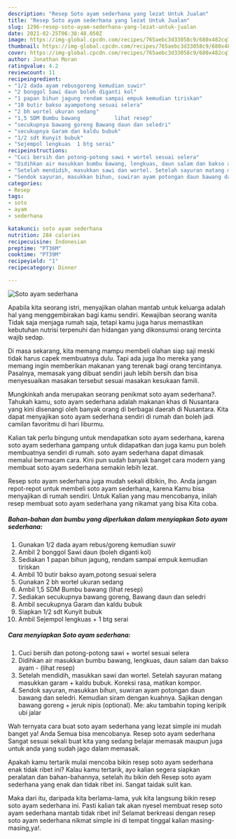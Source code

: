 ```yaml
---
description: "Resep Soto ayam sederhana yang lezat Untuk Jualan"
title: "Resep Soto ayam sederhana yang lezat Untuk Jualan"
slug: 1296-resep-soto-ayam-sederhana-yang-lezat-untuk-jualan
date: 2021-02-25T06:38:48.050Z
image: https://img-global.cpcdn.com/recipes/765aebc3d33058c9/680x482cq70/soto-ayam-sederhana-foto-resep-utama.jpg
thumbnail: https://img-global.cpcdn.com/recipes/765aebc3d33058c9/680x482cq70/soto-ayam-sederhana-foto-resep-utama.jpg
cover: https://img-global.cpcdn.com/recipes/765aebc3d33058c9/680x482cq70/soto-ayam-sederhana-foto-resep-utama.jpg
author: Jonathan Moran
ratingvalue: 4.2
reviewcount: 11
recipeingredient:
- "1/2 dada ayam rebusgoreng kemudian suwir"
- "2 bonggol Sawi daun boleh diganti kol"
- "1 papan bihun jagung rendam sampai empuk kemudian tiriskan"
- "10 butir bakso ayampotong sesuai selera"
- "2 bh wortel ukuran sedang"
- "1,5 SDM Bumbu bawang           lihat resep"
- "secukupnya bawang goreng Bawang daun dan seledri"
- "secukupnya Garam dan kaldu bubuk"
- "1/2 sdt Kunyit bubuk"
- "Sejempol lengkuas  1 btg serai"
recipeinstructions:
- "Cuci bersih dan potong-potong sawi + wortel sesuai selera"
- "Didihkan air masukkan bumbu bawang, lengkuas, daun salam dan bakso ayam           (lihat resep)"
- "Setelah mendidih, masukkan sawi dan wortel. Setelah sayuran matang masukkan garam + kaldu bubuk. Koreksi rasa, matikan kompor."
- "Sendok sayuran, masukkan bihun, suwiran ayam potongan daun bawang dan seledri. Kemudian siram dengan kuahnya. Sajikan dengan bawang goreng + jeruk nipis (optional). Me: aku tambahin toping keripik ubi jalar"
categories:
- Resep
tags:
- soto
- ayam
- sederhana

katakunci: soto ayam sederhana 
nutrition: 284 calories
recipecuisine: Indonesian
preptime: "PT36M"
cooktime: "PT39M"
recipeyield: "1"
recipecategory: Dinner

---
```



![Soto ayam sederhana](https://img-global.cpcdn.com/recipes/765aebc3d33058c9/680x482cq70/soto-ayam-sederhana-foto-resep-utama.jpg)

Apabila kita seorang istri, menyajikan olahan mantab untuk keluarga adalah hal yang menggembirakan bagi kamu sendiri. Kewajiban seorang  wanita Tidak saja menjaga rumah saja, tetapi kamu juga harus memastikan kebutuhan nutrisi terpenuhi dan hidangan yang dikonsumsi orang tercinta wajib sedap.

Di masa  sekarang, kita memang mampu membeli olahan siap saji meski tidak harus capek membuatnya dulu. Tapi ada juga lho mereka yang memang ingin memberikan makanan yang terenak bagi orang tercintanya. Pasalnya, memasak yang dibuat sendiri jauh lebih bersih dan bisa menyesuaikan masakan tersebut sesuai masakan kesukaan famili. 



Mungkinkah anda merupakan seorang penikmat soto ayam sederhana?. Tahukah kamu, soto ayam sederhana adalah makanan khas di Nusantara yang kini disenangi oleh banyak orang di berbagai daerah di Nusantara. Kita dapat menyajikan soto ayam sederhana sendiri di rumah dan boleh jadi camilan favoritmu di hari liburmu.

Kalian tak perlu bingung untuk mendapatkan soto ayam sederhana, karena soto ayam sederhana gampang untuk didapatkan dan juga kamu pun boleh membuatnya sendiri di rumah. soto ayam sederhana dapat dimasak memalui bermacam cara. Kini pun sudah banyak banget cara modern yang membuat soto ayam sederhana semakin lebih lezat.

Resep soto ayam sederhana juga mudah sekali dibikin, lho. Anda jangan repot-repot untuk membeli soto ayam sederhana, karena Kamu bisa menyajikan di rumah sendiri. Untuk Kalian yang mau mencobanya, inilah resep membuat soto ayam sederhana yang nikamat yang bisa Kita coba.

<!--inarticleads1-->

##### Bahan-bahan dan bumbu yang diperlukan dalam menyiapkan Soto ayam sederhana:

1. Gunakan 1/2 dada ayam rebus/goreng kemudian suwir
1. Ambil 2 bonggol Sawi daun (boleh diganti kol)
1. Sediakan 1 papan bihun jagung, rendam sampai empuk kemudian tiriskan
1. Ambil 10 butir bakso ayam,potong sesuai selera
1. Gunakan 2 bh wortel ukuran sedang
1. Ambil 1,5 SDM Bumbu bawang           (lihat resep)
1. Sediakan secukupnya bawang goreng, Bawang daun dan seledri
1. Ambil secukupnya Garam dan kaldu bubuk
1. Siapkan 1/2 sdt Kunyit bubuk
1. Ambil Sejempol lengkuas + 1 btg serai




<!--inarticleads2-->

##### Cara menyiapkan Soto ayam sederhana:

1. Cuci bersih dan potong-potong sawi + wortel sesuai selera
1. Didihkan air masukkan bumbu bawang, lengkuas, daun salam dan bakso ayam -           (lihat resep)
1. Setelah mendidih, masukkan sawi dan wortel. Setelah sayuran matang masukkan garam + kaldu bubuk. Koreksi rasa, matikan kompor.
1. Sendok sayuran, masukkan bihun, suwiran ayam potongan daun bawang dan seledri. Kemudian siram dengan kuahnya. Sajikan dengan bawang goreng + jeruk nipis (optional). Me: aku tambahin toping keripik ubi jalar




Wah ternyata cara buat soto ayam sederhana yang lezat simple ini mudah banget ya! Anda Semua bisa mencobanya. Resep soto ayam sederhana Sangat sesuai sekali buat kita yang sedang belajar memasak maupun juga untuk anda yang sudah jago dalam memasak.

Apakah kamu tertarik mulai mencoba bikin resep soto ayam sederhana enak tidak ribet ini? Kalau kamu tertarik, ayo kalian segera siapkan peralatan dan bahan-bahannya, setelah itu bikin deh Resep soto ayam sederhana yang enak dan tidak ribet ini. Sangat taidak sulit kan. 

Maka dari itu, daripada kita berlama-lama, yuk kita langsung bikin resep soto ayam sederhana ini. Pasti kalian tak akan nyesel membuat resep soto ayam sederhana mantab tidak ribet ini! Selamat berkreasi dengan resep soto ayam sederhana nikmat simple ini di tempat tinggal kalian masing-masing,ya!.

